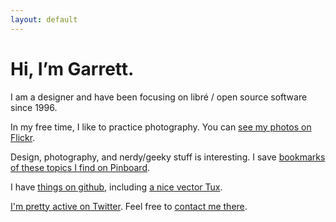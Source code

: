 ```yaml
---
layout: default
---
```


# Hi, I’m Garrett.

I am a designer and have been focusing on libré / open source
software since 1996.

In my free time, I like to practice photography.
You can [see my photos on Flickr](http://flickr.com/garrett).

Design, photography, and
nerdy/geeky stuff is interesting. I save
[bookmarks of these topics I find on Pinboard](https://pinboard.in/u:garrett).

I have [things on github](https://github.com/garrett), 
including [a nice vector Tux](https://github.com/garrett/Tux).

[I'm pretty active on Twitter](http://twitter.com/garrett).
Feel free to
[contact me there](http://twitter.com/home?status=@garrett:+).
